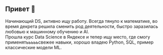 ## Привет 👋
Начинающий DS, активно ищу работу. Всегда тянуло к математике, во время декрета решила сменить род деятельности, быстро заразилась любовью к машинному обучению и AI.  
Прошла курс Data Science в Яндексе и тепер ищу место, где смогу применятьььььсвежее навыки, хорошо владею Python, SQL, пример классические модели ML.

